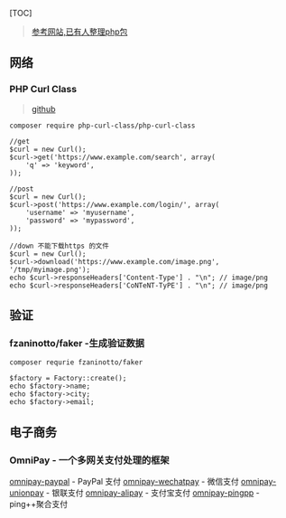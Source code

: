 [TOC]
> [参考网站,已有人整理php包](https://github.com/JingwenTian/awesome-php)


## 网络
### PHP Curl Class
> [github](https://github.com/php-curl-class/php-curl-class)

`composer require php-curl-class/php-curl-class`
```
//get
$curl = new Curl();
$curl->get('https://www.example.com/search', array(
    'q' => 'keyword',
));

//post
$curl = new Curl();
$curl->post('https://www.example.com/login/', array(
    'username' => 'myusername',
    'password' => 'mypassword',
));

//down 不能下载https 的文件
$curl = new Curl();
$curl->download('https://www.example.com/image.png', '/tmp/myimage.png');
echo $curl->responseHeaders['Content-Type'] . "\n"; // image/png
echo $curl->responseHeaders['CoNTeNT-TyPE'] . "\n"; // image/png

```



## 验证

### fzaninotto/faker -生成验证数据
`composer requrie fzaninotto/faker`

```
$factory = Factory::create();
echo $factory->name;
echo $factory->city;
echo $factory->email;
```

## 电子商务
### OmniPay - 一个多网关支付处理的框架

[omnipay-paypal](https://github.com/thephpleague/omnipay-paypal) - PayPal 支付
[omnipay-wechatpay](https://github.com/lokielse/omnipay-wechatpay) - 微信支付
[omnipay-unionpay](https://github.com/lokielse/omnipay-unionpay) - 银联支付
[omnipay-alipay](https://github.com/lokielse/omnipay-alipay) - 支付宝支付
[omnipay-pingpp](https://github.com/phoenixg/omnipay-pingpp) - ping++聚合支付